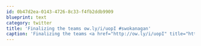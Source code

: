 ```yaml
---
id: 0b47d2ea-0143-4726-8c33-f4fb2ddb9909
blueprint: text
category: twitter
title: 'Finalizing the teams ow.ly/i/uopI #swokanagan'
caption: 'Finalizing the teams <a href="http://ow.ly/i/uopI" title="http://ow.ly/i/uopI" class="link link_untco">ow.ly/i/uopI</a> <span class="hashtag hashtag_local">#<a href="http://tweettemp.darylchymko.ca/?tag=swokanagan">swokanagan</a>'
---
```

